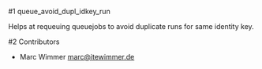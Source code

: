 #1 queue_avoid_dupl_idkey_run

Helps at requeuing queuejobs to avoid duplicate runs for same identity key.

#2 Contributors

* Marc Wimmer <marc@itewimmer.de>

